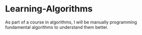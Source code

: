 # Learning-Algorithms
As part of a course in algorithms, I will be manually programming fundamental algorithms to understand them better.
